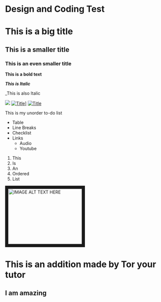 # Design and Coding Test

# This is a big title
## This is a smaller title
### This is an even smaller title

**This is a bold text**

***This is Italic***

_This is also Italic

[<img src="https://i.imgur.com/l6qyhlr.gif">](http://i.imgur.com/)
<a href="https://media.giphy.com/" rel="some text">![Title](https://media.giphy.com/media/srdQojcvrqG3u/giphy.gif)]</a>
[![Title](http://i.imgur.com/7XsR1.jpg)](http://i.imgur.com)

This is my unorder to-do list

* Table
* Line Breaks
* Checklist
* Links
  * Audio
  * Youtube

1. This
2. Is
3. An
4. Ordered
5. List

<a href="https://www.youtube.com/watch?v=kgaO45SyaO4" target="_blank"><img src="https://i.ytimg.com/vi/kgaO45SyaO4/hqdefault.jpg?sqp=-oaymwEWCNIBEHZIWvKriqkDCQgBFQAAiEIYAQ==&rs=AOn4CLAGBDJy52reSZLuHpxH3hCSvlWR1w"
alt="IMAGE ALT TEXT HERE" width="240" height="180" border="10" /></a>

# This is an addition made by Tor your tutor
## I am amazing

